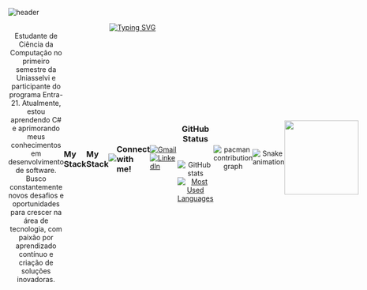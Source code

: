 ![header](https://capsule-render.vercel.app/api?type=waving&color=gradient&height=120&animation=fadeIn&section=footer&text=💻🖥️👨🏽‍💻📱&fontAlign=70)

<div align="center">
  <a href="https://git.io/typing-svg">
    <img src="https://readme-typing-svg.demolab.com?font=Fira+Code&weight=500&size=22&pause=1000&color=00ADEF&center=true&vCenter=true&random=false&width=524&lines=%E2%8A%B9+Samin+Ghoddosi+%CB%99%E1%B5%95%CB%99+%E2%8A%B9+;%E2%8A%B9+Seja+bem-vindo!+%CB%99%E1%B5%95%CB%99+%E2%8A%B9+" alt="Typing SVG">
  </a>




<div style="display: flex; align-items: center; justify-content: space-between;">
  <div style="max-width: 70%;">
    Estudante de Ciência da Computação no primeiro semestre da Uniasselvi e participante do programa Entra-21. Atualmente, estou aprendendo C# e aprimorando meus conhecimentos em desenvolvimento de software. Busco constantemente novos desafios e oportunidades para crescer na área de tecnologia, com paixão por aprendizado contínuo e criação de soluções inovadoras.
  </div>

<h3 align="left">My Stack</h3>

<h3 align="left">My Stack</h3>

<p align="left">
  <img src="https://go-skill-icons.vercel.app/api/icons?i=cs,dotnet,git,github,vscode,visualstudio&perline=6&titles=true&size=30">
</p>


<h3 align="left">Connect with me!</h3>

<p align="left">
  <a href="mailto:saminghoddosi44@gmail.com" target="_blank">
    <img src="https://img.shields.io/badge/Gmail-D14836?style=for-the-badge&logo=gmail&logoColor=white" alt="Gmail">
  </a>
  <a href="https://www.linkedin.com/in/samin-ghoddosi/" target="_blank">
    <img src="https://img.shields.io/badge/LinkedIn-0077B5?style=for-the-badge&logo=linkedin&logoColor=white" alt="LinkedIn">
  </a>
</p>

<div style="text-align: center;" align="center">
  <h3>GitHub Status</h3>
  <br>
  <img src="https://github-readme-stats.vercel.app/api?username=samin576&hide_title=true&show_icons=true&include_all_commits=false&count_private=true&line_height=25&hide=issues&theme=tokyonight" alt="GitHub stats">

  <a href="https://github.com/samin576/github-readme-stats">
    <img src="https://github-readme-stats.vercel.app/api/top-langs/?username=samin576&line_height=10&card_width=290&layout=compact&hide_title=false&count_private=true&langs_count=4&show_icons=true&theme=tokyonight" alt="Most Used Languages">
  </a>
</div>

# 

<picture>
  <source media="(prefers-color-scheme: dark)" srcset="https://raw.githubusercontent.com/samin576/samin576/output/pacman-contribution-graph-dark.svg">
  <source media="(prefers-color-scheme: light)" srcset="https://raw.githubusercontent.com/samin576/samin576/output/pacman-contribution-graph.svg">
  <img alt="pacman contribution graph" src="https://raw.githubusercontent.com/samin576/samin576/output/pacman-contribution-graph.svg">
</picture>

<img src="https://raw.githubusercontent.com/samin576/samin576/output/snake.svg" alt="Snake animation" />






#

<img align="center" height="150" src="https://user-images.githubusercontent.com/74038190/212748842-9fcbad5b-6173-4175-8a61-521f3dbb7514.gif"  />

